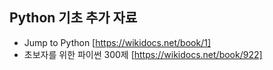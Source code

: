 ## Python 기초 추가 자료
- Jump to Python [https://wikidocs.net/book/1]
- 초보자를 위한 파이썬 300제 [https://wikidocs.net/book/922]
